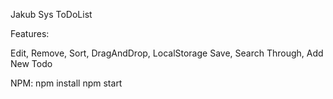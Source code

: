 Jakub Sys ToDoList

Features:

Edit,
Remove,
Sort,
DragAndDrop,
LocalStorage Save,
Search Through,
Add New Todo

NPM:
npm install
npm start
